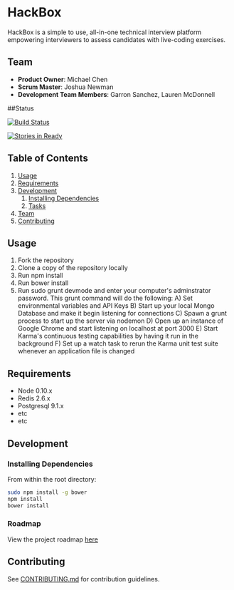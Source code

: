 # HackBox

HackBox is a simple to use, all-in-one technical interview platform empowering interviewers to assess candidates with live-coding exercises.

## Team

  - __Product Owner__: Michael Chen
  - __Scrum Master__: Joshua Newman
  - __Development Team Members__: Garron Sanchez, Lauren McDonnell


##Status

[![Build Status](https://secure.travis-ci.org/JaggedCloud/JaggedCloud.png)](http://travis-ci.org/JaggedCloud/JaggedCloud)

[![Stories in Ready](https://badge.waffle.io/jaggedcloud/jaggedcloud.svg?label=In%20Progress&title=In%20Progress)](http://waffle.io/jaggedcloud/jaggedcloud)
## Table of Contents

1. [Usage](#Usage)
1. [Requirements](#requirements)
1. [Development](#development)
    1. [Installing Dependencies](#installing-dependencies)
    1. [Tasks](#tasks)
1. [Team](#team)
1. [Contributing](#contributing)

## Usage

1) Fork the repository
2) Clone a copy of the repository locally
3) Run npm install
4) Run bower install
5) Run sudo grunt devmode and enter your computer's adminstrator password. This grunt command will do the following:
    A) Set environmental variables and API Keys
    B) Start up your local Mongo Database and make it begin listening for connections
    C) Spawn a grunt process to start up the server via nodemon
    D) Open up an instance of Google Chrome and start listening on localhost at port 3000
    E) Start Karma's continuous testing capabilities by having it run in the background
    F) Set up a watch task to rerun the Karma unit test suite whenever an application file is changed
  
## Requirements

- Node 0.10.x
- Redis 2.6.x
- Postgresql 9.1.x
- etc
- etc

## Development

### Installing Dependencies

From within the root directory:

```sh
sudo npm install -g bower
npm install
bower install
```

### Roadmap

View the project roadmap [here](LINK_TO_PROJECT_ISSUES)


## Contributing

See [CONTRIBUTING.md](CONTRIBUTING.md) for contribution guidelines.
